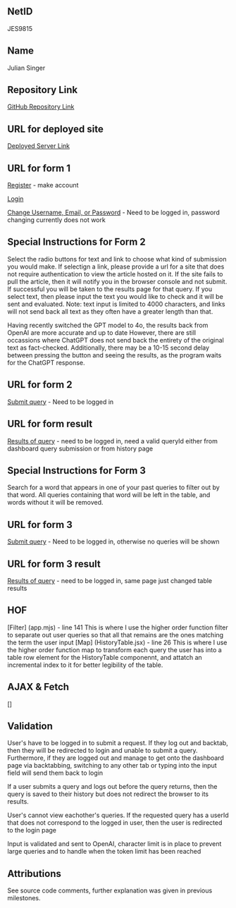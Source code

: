 ## NetID

JES9815

## Name

Julian Singer

## Repository Link

[GitHub Repository Link](https://github.com/nyu-csci-ua-0467-001-002-fall-2024/final-project-Jsinger03.git)

## URL for deployed site

[Deployed Server Link](https://linserv1.cims.nyu.edu:50003)

## URL for form 1

[Register](https://linserv1.cims.nyu.edu:50003/register) - make account

[Login](https://linserv1.cims.nyu.edu:50003)

[Change Username, Email, or Password](https://linserv1.cims.nyu.edu:50003/profile) - Need to be logged in, password changing currently does not work

## Special Instructions for Form 2

Select the radio buttons for text and link to choose what kind of submission you would make. If selectign a link, please provide a url for a site that does not require authentication to view the article hosted on it. If the site fails to pull the article, then it will notify you in the browser console and not submit. If successful you will be taken to the results page for that query. If you select text, then please input the text you would like to check and it will be sent and evaluated. Note: text input is limited to 4000 characters, and links will not send back all text as they often have a greater length than that.

Having recently switched the GPT model to 4o, the results back from OpenAI are more accurate and up to date However, there are still occassions where ChatGPT does not send back the entirety of the original text as fact-checked. Additionally, there may be a 10-15 second delay between pressing the button and seeing the results, as the program waits for the ChatGPT response.

## URL for form 2

[Submit query](https://linserv1.cims.nyu.edu:/50003/dashboard) - Need to be logged in

## URL for form result

[Results of query](https://linserv1.cims.nyu.edu:50003/results/:queryId) - need to be logged in, need a valid queryId either from dashboard query submission or from history page

## Special Instructions for Form 3

Search for a word that appears in one of your past queries to filter out by that word. All queries containing that word will be left in the table, and words without it will be removed.

## URL for form 3

[Submit query](https://linserv1.cims.nyu.edu:/50003/history) - Need to be logged in, otherwise no queries will be shown

## URL for form 3 result

[Results of query](https://linserv1.cims.nyu.edu:50003/history) - need to be logged in, same page just changed table results

## HOF

[Filter] (app.mjs) - line 141
This is where I use the higher order function filter to separate out user queries so that all that remains are the ones matching the term the user input
[Map] (HistoryTable.jsx) - line 26
This is where I use the higher order function map to transform each query the user has into a table row element for the HistoryTable componennt, and attatch an incremental index to it for better legibility of the table.

## AJAX & Fetch

[]

## Validation

User's have to be logged in to submit a request. If they log out and backtab, then they will be redirected to login and unable to submit a query. Furthermore, if they are logged out and manage to get onto the dashboard page via backtabbing, switching to any other tab or typing into the input field will send them back to login

If a user submits a query and logs out before the query returns, then the query is saved to their history but does not redirect the browser to its results.

User's cannot view eachother's queries. If the requested query has a userId that does not correspond to the logged in user, then the user is redirected to the login page

Input is validated and sent to OpenAI, character limit is in place to prevent large queries and to handle when the token limit has been reached

## Attributions

See source code comments, further explanation was given in previous milestones.
